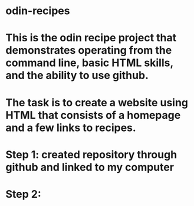 # odin-recipes
# This is the odin recipe project that demonstrates operating from the command line, basic HTML skills, and the ability to use github.
# The task is to create a website using HTML that consists of a homepage and a few links to recipes.
#   Step 1: created repository through github and linked to my computer
#   Step 2: 